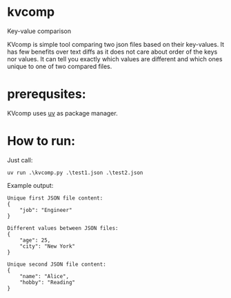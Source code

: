 # kvcomp
Key-value comparison

KVcomp is simple tool comparing two json files based on their key-values. It has few benefits over text diffs as it does not care about order of the keys nor values. It can tell you exactly which values are different and which ones unique to one of two compared files.

# prerequsites:

KVcomp uses [uv](https://astral.sh/blog/uv) as package manager.

# How to run:

Just call:
```
uv run .\kvcomp.py .\test1.json .\test2.json
```

Example output:
```
Unique first JSON file content:
{
    "job": "Engineer"
}

Different values between JSON files:
{
    "age": 25,
    "city": "New York"
}

Unique second JSON file content:
{
    "name": "Alice",
    "hobby": "Reading"
}
```